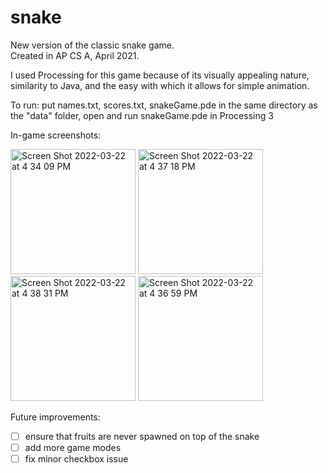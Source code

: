 # snake

New version of the classic snake game.  
Created in AP CS A, April 2021.

I used Processing for this game because of its visually appealing nature, similarity to Java, and the easy with which it allows for simple animation.   

To run: put names.txt, scores.txt, snakeGame.pde in the same directory as the "data" folder, open and run snakeGame.pde in Processing 3    

In-game screenshots:  

<img width="200" alt="Screen Shot 2022-03-22 at 4 34 09 PM" src="https://user-images.githubusercontent.com/48075045/159587865-99f66da7-2b99-4a91-98ad-f88837be8ca9.png"> <img width="200" alt="Screen Shot 2022-03-22 at 4 37 18 PM" src="https://user-images.githubusercontent.com/48075045/159587979-554e23e8-34ed-4993-ac14-adcd7fb6b715.png"> <img width="200" alt="Screen Shot 2022-03-22 at 4 38 31 PM" src="https://user-images.githubusercontent.com/48075045/159587957-13d1778c-5f66-46dc-b437-d0fee4e65a67.png"> <img width="200" alt="Screen Shot 2022-03-22 at 4 36 59 PM" src="https://user-images.githubusercontent.com/48075045/159587990-9f91ca76-6474-4d8a-b891-7855c8b9e0fc.png">



Future improvements:  
- [ ] ensure that fruits are never spawned on top of the snake  
- [ ] add more game modes  
- [ ] fix minor checkbox issue  
